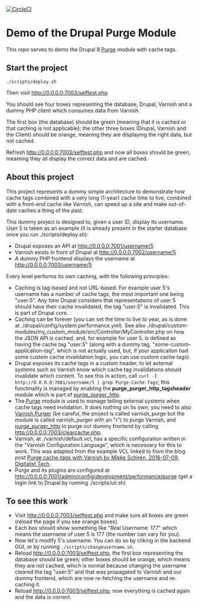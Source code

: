 [![CircleCI](https://circleci.com/gh/dcycle/drupal-purge-demo.svg?style=svg)](https://circleci.com/gh/dcycle/drupal-purge-demo)

Demo of the Drupal Purge Module
=====

This repo serves to demo the Drupal 8 [Purge](https://www.drupal.org/project/purge) module with cache tags.

Start the project
-----

    ./scripts/deploy.sh

Then visit http://0.0.0.0:7003/selftest.php

You should see four boxes representing the database, Drupal, Varnish and a dummy PHP client which consumes data from Varnish.

The first box (the database) should be green (meaning that it is cached or that caching is not applicable); the other three boxes (Drupal, Varnish and the Client) should be orange, meaning they are displaying the right data, but not cached.

Refresh http://0.0.0.0:7003/selftest.php and now all boxes should be green, meaming they all display the correct data and are cached.

About this project
-----

This project represents a dummy simple architecture to demonstrate how cache tags combined with a very long (1-year) cache time to live, combined with a front-end cache like Varnish, can speed up a site and make out-of-date caches a thing of the past.

This dummy project is designed to, given a user ID, display its username. User 5 is taken as an example (it is already present in the starter database once you run ./scripts/deploy.sh):

* Drupal exposes an API at http://0.0.0.0:7001/username/5
* Varnish exists in front of Drupal at http://0.0.0.0:7002/username/5
* A dummy PHP frontend displays the username at http://0.0.0.0:7003/username/5

Every level performs its own caching, with the following principles:

* Caching is tag-based and not URL-based. For example user 5's username has a number of cache tags, the most important one being "user:5". Any time Drupal considers that representations of user 5 should have their cache invalidated, the tag "user:5" is invalidated. This is part of Drupal core.
* Caching can be forever (you can set the time to live to year, as is done at ./drupal/config/system.performance.yml). See also ./drupal/custom-modules/my_custom_module/src/Controller/MyController.php on how the JSON API is cached, and, for example for user 5, is defined as having the cache tag "user:5" (along with a dummy tag, "some-custom-application-tag", which is not actually used, but, if your applicaiton had some custom cache invalidation logic, you can use custom cache tags).
* Drupal exposes its cache tags in a custom header, to let external systems such as Varnish know which cache tag invalidations should invalidate which content. To see this in action, call `curl -I http://0.0.0.0:7001/username/5 | grep Purge-Cache-Tags`; this functinality is managed by enabling the **purge_purger_http_tagsheader** module which is part of [purge_purger_http](https://drupal.org/project/purge_purger_http).
* The [Purge](https://drupal.org/project/purge) module is used to manage telling external systems when cache tags need invlidation. It does nothing on its own; you need to also [Varnish Purger](https://www.drupal.org/project/varnish_purge) (be careful, the project is called varnish_purge but the module is called varnish_purger with an "r") to purge Varnish, and [purge_purger_http](https://www.drupal.org/project/purge_purger_http) to purge our dummy frontend by calling http://0.0.0.0:7003/clearcache.php.
* Varnish, at ./varnish/default.vcl, has a specific configuration written in the "Varnish Configuration Language", which is necessary for this to work. This was adapted from the example VCL linked to from the blog post [Purge cache-tags with Varnish by Mikke Schirén, 2016-07-09, Digitalist Tech](https://digitalist-tech.se/blogg/purge-cachetags-varnish).
* Purge and its plugins are configured at http://0.0.0.0:7001/admin/config/development/performance/purge (get a login link to Drupal by running ./scripts/uli.sh)

To see this work
-----

* Visit http://0.0.0.0:7003/selftest.php and make sure all boxes are green (reload the page if you see orange boxes).
* Each box should show something like "Real Username: 177" which means the username of user 5 is 177 (the number can vary for you).
* Now let's modify 5's username. You can do so by cliking in the backend GUI, or by running `./scripts/changeusername.sh`.
* Reload http://0.0.0.0:7003/selftest.php, the first box representing the database should be green; other boxes should be orange, which means they are not cached, which is normal because changing the username cleared the tag "user:5" and that was propagated to Varnish and our dummy frontend, which are now re-fetching the username and re-caching it.
* Reload http://0.0.0.0:7003/selftest.php; now everything is cached again and the data is correct.
